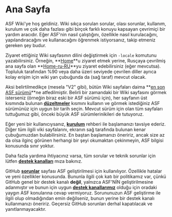 # Ana Sayfa

ASF Wiki'ye hoş geldiniz. Wiki sıkça sorulan sorular, olası sorunlar, kullanım, kurulum ve çok daha fazlası gibi birçok farklı konuyu kapsayan çevrimiçi bir yardım aracıdır. Eğer ASF'nin nasıl çalıştığını, özellikle nasıl kurulacağını, yapılandıracağını ve kullanacağını öğrenmek istiyorsanız, takip etmeniz gereken şey budur.

Ziyaret ettiğiniz Wiki sayfasının dilini değiştirmek için `-locale` komutunu yazabilirsiniz. Örneğin,  **[Home](https://github.com/JustArchiNET/ArchiSteamFarm/wiki/Home)**u ziyaret etmek yerine, Rusçaya çevrilmiş ana sayfa olan **[Home-ru-RU](https://github.com/JustArchiNET/ArchiSteamFarm/wiki/Home-ru-RU)**yu ziyaret edebilirsiniz (eğer mevcutsa). Topluluk tarafından %90 veya daha üzeri seviyede çevrilen diller ayrıca kolay erişim için wiki yan çubuğunda da (sağ taraf) mevcut olacak.

Aksi belirtilmedikçe (mesela "V2" gibi), bütün Wiki sayfaları daima **[en son ASF sürümü](https://github.com/JustArchiNET/ArchiSteamFarm/releases)**ne atfedilmiştir. Belirli bir zamandaki bir Wiki sayfasını görmek isterseniz (örneğin biraz eski bir ASF sürümü için), her sayfanın üst kısmında bulunan **[düzeltmeler](https://github.com/JustArchiNET/ArchiSteamFarm/wiki/_history)** kısmını kullanın ve görmek istediğiniz ASF sürümünüz için uygun bir tarih seçin. Mevcut sürüm için olan tüm sayfaları tuttuğumuz gibi, önceki büyük ASF sürümlerinikileri de tutuyoruz.

Eğer yeni bir kullanıcıysanız, **[kurulum](https://github.com/JustArchiNET/ArchiSteamFarm/wiki/Setting-up)** rehberi ile başlamanızı tavsiye ederiz. Diğer tüm ilgili viki sayfalarını, ekranın sağ tarafında bulunan kenar çubuğumuzdan bulabilirsiniz. En baştan başlamanızı öneririz, ancak size az da olsa ilginç görünen herhangi bir şeyi okumaktan çekinmeyin, ASF bilgisi konusunda sınır yoktur.

Daha fazla yardıma ihtiyacınız varsa, tüm sorular ve teknik sorunlar için lütfen **[destek kanalları](https://github.com/JustArchiNET/ArchiSteamFarm/blob/main/.github/SUPPORT.md)** mıza bakınız.

GitHub **[sorunlar](https://github.com/JustArchiNET/ArchiSteamFarm/issues)** sayfası ASF geliştirilmesi için kullanılıyor. Özellikle hatalar ve yeni özellikler konusunda. Bununla ilgili çok katı bir politikamız var, çünkü GitHub genel bir destek kanalı **değil**, yalnızca ASF'NİN geliştirilmesine adanmıştır ve bunun için uygun **[destek kanallarımız](https://github.com/JustArchiNET/ArchiSteamFarm/blob/main/.github/SUPPORT.md)** olduğu için oradaki yaygın ASF konularına cevap vermiyoruz. Sorununuzun ASF geliştirme ile ilgili olup olmadığından emin değilseniz, bunun yerine bir destek kanalı kullanmanızı öneririz. Geçersiz GitHub sorunları derhal kapatılacak ve yanıtlanmayacaktır.
